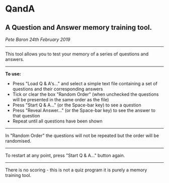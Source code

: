 QandA
=====


A Question and Answer memory training tool.
-------------------------------------------

_Pete Baron 24th February 2019_

- - - -
This tool allows you to test your memory of a series of questions and answers.
- - - -
__To use:__

* Press "Load Q & A's..." and select a simple text file containing a set of questions and their corresponding answers
* Tick or clear the box "Random Order" (when unchecked the questions will be presented in the same order as the file)
* Press "Start Q & A..." (or the Space-bar key) to see a question
* Press "Reveal Answer..." (or the Space-bar key) to see the answer to that question
* Repeat until all questions have been shown

- - - -
In "Random Order" the questions will not be repeated but the order will be randomised.
- - - -
To restart at any point, press "Start Q & A..." button again.
- - - -

There is no scoring - this is not a quiz program it is purely a memory training tool.

